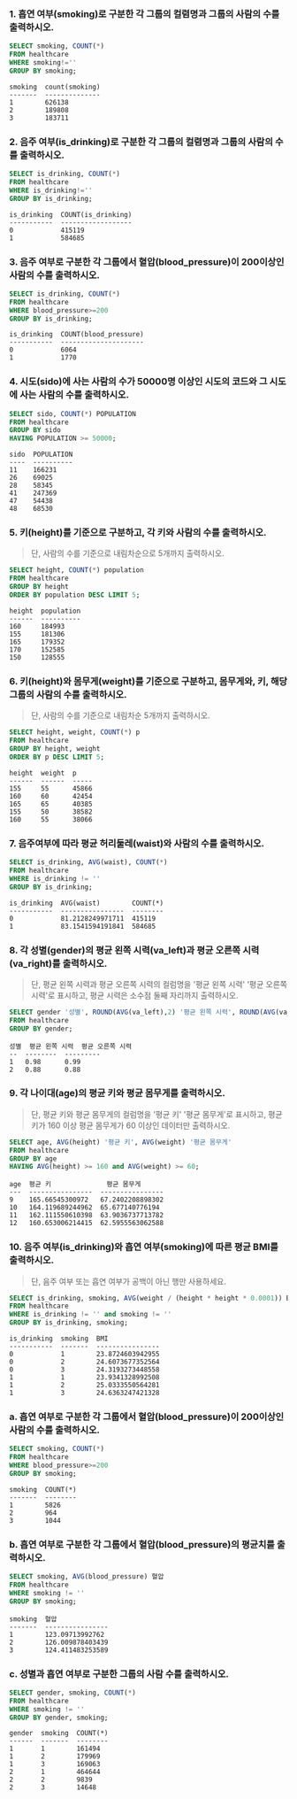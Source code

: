 ###  1. 흡연 여부(smoking)로 구분한 각 그룹의 컬렴명과 그룹의 사람의 수를 출력하시오.

```sql 
SELECT smoking, COUNT(*) 
FROM healthcare 
WHERE smoking!='' 
GROUP BY smoking;
```

```
smoking  count(smoking)
-------  --------------
1        626138
2        189808
3        183711
```



###  2. 음주 여부(is_drinking)로 구분한 각 그룹의 컬렴명과 그룹의 사람의 수를 출력하시오.

```sql 
SELECT is_drinking, COUNT(*) 
FROM healthcare 
WHERE is_drinking!='' 
GROUP BY is_drinking;
```

```
is_drinking  COUNT(is_drinking)
-----------  ------------------
0            415119
1            584685
```



### 3. 음주 여부로 구분한 각 그룹에서 혈압(blood_pressure)이 200이상인 사람의 수를 출력하시오.

```sql
SELECT is_drinking, COUNT(*) 
FROM healthcare 
WHERE blood_pressure>=200 
GROUP BY is_drinking;
```

```
is_drinking  COUNT(blood_pressure)
-----------  ---------------------
0            6064
1            1770
```



### 4. 시도(sido)에 사는 사람의 수가 50000명 이상인 시도의 코드와 그 시도에 사는 사람의 수를 출력하시오.

```sql
SELECT sido, COUNT(*) POPULATION 
FROM healthcare 
GROUP BY sido 
HAVING POPULATION >= 50000;
```

```
sido  POPULATION
----  ----------
11    166231
26    69025
28    58345
41    247369
47    54438
48    68530
```



### 5. 키(height)를 기준으로 구분하고, 각 키와 사람의 수를 출력하시오.

> 단, 사람의 수를 기준으로 내림차순으로 5개까지 출력하시오.

```sql
SELECT height, COUNT(*) population 
FROM healthcare 
GROUP BY height 
ORDER BY population DESC LIMIT 5;
```

```
height  population
------  ----------
160     184993
155     181306
165     179352
170     152585
150     128555
```



### 6. 키(height)와 몸무게(weight)를 기준으로 구분하고, 몸무게와, 키, 해당 그룹의 사람의 수를 출력하시오. 

> 단, 사람의 수를 기준으로 내림차순 5개까지 출력하시오.

```sql
SELECT height, weight, COUNT(*) p
FROM healthcare
GROUP BY height, weight
ORDER BY p DESC LIMIT 5;
```

```
height  weight  p
------  ------  -----
155     55      45866
160     60      42454
165     65      40385
155     50      38582
160     55      38066
```



### 7. 음주여부에 따라 평균 허리둘레(waist)와 사람의 수를 출력하시오.

```sql 
SELECT is_drinking, AVG(waist), COUNT(*)
FROM healthcare
WHERE is_drinking != ''
GROUP BY is_drinking;
```

```
is_drinking  AVG(waist)        COUNT(*)
-----------  ----------------  --------
0            81.2128249971711  415119
1            83.1541594191841  584685
```



### 8. 각 성별(gender)의 평균 왼쪽 시력(va_left)과 평균 오른쪽 시력(va_right)를 출력하시오.

> 단, 평균 왼쪽 시력과 평균 오른쪽 시력의 컬럼명을 '평균 왼쪽 시력' '평균 오른쪽 시력'로 표시하고, 평균 시력은 소수점 둘째 자리까지 출력하시오.

```sql
SELECT gender '성별', ROUND(AVG(va_left),2) '평균 왼쪽 시력', ROUND(AVG(va_right),2) '평균 오른쪽 시력'
FROM healthcare
GROUP BY gender;
```

```
성별  평균 왼쪽 시력  평균 오른쪽 시력
--  --------  ---------
1   0.98      0.99
2   0.88      0.88
```



### 9. 각 나이대(age)의 평균 키와 평균 몸무게를 출력하시오.

> 단, 평균 키와 평균 몸무게의 컬럼명을 '평균 키' '평균 몸무게'로 표시하고, 평균키가 160 이상 평균 몸무게가 60 이상인 데이터만 출력하시오.

```sql
SELECT age, AVG(height) '평균 키', AVG(weight) '평균 몸무게'
FROM healthcare
GROUP BY age
HAVING AVG(height) >= 160 and AVG(weight) >= 60;
```

```
age  평균 키              평균 몸무게
---  ----------------  ----------------
9    165.66545300972   67.2402208898302
10   164.119689244962  65.677140776194
11   162.111550610398  63.9036737713782
12   160.653006214415  62.5955563062588
```



### 10. 음주 여부(is_drinking)와 흡연 여부(smoking)에 따른 평균 BMI를 출력하시오.

> 단, 음주 여부 또는 흡연 여부가 공백이 아닌 행만 사용하세요.

```sql
SELECT is_drinking, smoking, AVG(weight / (height * height * 0.0001)) BMI
FROM healthcare
WHERE is_drinking != '' and smoking != ''
GROUP BY is_drinking, smoking;
```

```
is_drinking  smoking  BMI
-----------  -------  ----------------
0            1        23.8724603942955
0            2        24.6073677352564
0            3        24.3193273448558
1            1        23.9341328992508
1            2        25.0333550564281
1            3        24.6363247421328
```



### a. 흡연 여부로 구분한 각 그룹에서 혈압(blood_pressure)이 200이상인 사람의 수를 출력하시오.

```sql
SELECT smoking, COUNT(*) 
FROM healthcare 
WHERE blood_pressure>=200 
GROUP BY smoking;
```

```
smoking  COUNT(*)
-------  --------
1        5826
2        964
3        1044
```



### b. 흡연 여부로 구분한 각 그룹에서 혈압(blood_pressure)의 평균치를 출력하시오.

```sql
SELECT smoking, AVG(blood_pressure) 혈압
FROM healthcare
WHERE smoking != ''
GROUP BY smoking;
```

```
smoking  혈압
-------  ----------------
1        123.09713992762
2        126.009878403439
3        124.411483253589
```



### c. 성별과 흡연 여부로 구분한 그룹의 사람 수를 출력하시오.

```sql
SELECT gender, smoking, COUNT(*)
FROM healthcare
WHERE smoking != ''
GROUP BY gender, smoking;
```

```
gender  smoking  COUNT(*)
------  -------  --------
1       1        161494
1       2        179969
1       3        169063
2       1        464644
2       2        9839
2       3        14648
```

